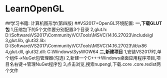 # LearnOpenGL
##学习书籍: 计算机图形学(第四版)
##VS2017+OpenGL环境配置:
**一,下载GLUT包**
1,压缩包下的5个文件要分别配置3个目录
2,glut.h: D:\Software\VS2017\Community\VC\Tools\MSVC\14.16.27023\include\gl
3,glut.lib, glut32.lib: D:\Software\VS2017\Community\VC\Tools\MSVC\14.16.27023\lib\x86
4,glut.dll, glut32.dll: C:\Windows\SysWOW64
**二,新建项目**
1,安装VS2017时,单个组件->NuGet包管理器(勾选)
2,新建一个C++->Windows桌面应用程序项目,项目名右键->管理NuGet程序包
3,点击浏览,搜索nupengl,下载.core .core.redist两个文件

